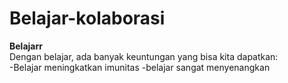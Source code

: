 # Belajar-kolaborasi

**Belajarr**<br>
Dengan belajar, ada banyak keuntungan yang bisa kita dapatkan:<br>
-Belajar meningkatkan imunitas
-belajar sangat menyenangkan


